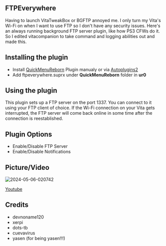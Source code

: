 ## FTPEverywhere
Having to launch VitaTweakBox or BGFTP annoyed me. I only turn my Vita's Wi-Fi on when I want to use FTP so I don't have any security issues. Here's an always running background FTP server plugin, like how PS3 CFWs do it. So I edited vitacompanion to take command and logging abilities out and made this.

## Installing the plugin
* Install [QuickMenuReborn](https://github.com/Ibrahim778/QuickMenuReborn) Plugin manualy or via [Autoplugins2](https://github.com/ONElua/AutoPlugin2/releases)
* Add ftpeverywhere.suprx under **QuickMenuReborn** folder in **ur0**

## Using the plugin
This plugin sets up a FTP server on the port 1337. You can connect to it using your FTP client of choice.
If the Wi-Fi connection on your Vita gets interrupted, the FTP server will come back online in some time after the connection is reestablished.

## Plugin Options
- Enable/Disable FTP Server
- Enable/Disable Notifications

## Picture/Video
![2024-05-06-020742](https://github.com/BenMitnicK/ftpeverywhere/assets/2843334/985786b5-c835-48da-ae61-6fecf4944371)

[Youtube](https://www.youtube.com/watch?v=cMgCEzsCn1M)

## Credits
- devnoname120
- xerpi
- dots-tb
- cuevavirus
- yasen (for being yasen!!!)
